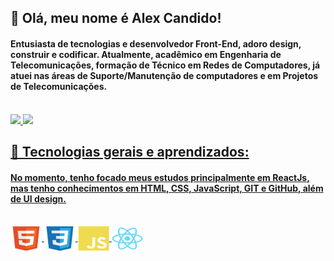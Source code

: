 <h2> 👋 Olá, meu nome é Alex Candido! </h2> 
<h4> Entusiasta de tecnologias e desenvolvedor Front-End, adoro design, construir e codificar. Atualmente, acadêmico em Engenharia de Telecomunicações, formação de Técnico em Redes de Computadores, já atuei nas áreas de Suporte/Manutenção de computadores e em Projetos de Telecomunicações.
 </h4></br>

 <div>
  <a href="https://github.com/alex-candido">
  <img height="160em" src="https://github-readme-stats.vercel.app/api?username=alex-candido&show_icons=true&theme=dracula&include_all_commits=true&count_private=true"/>
  <img height="160em" src="https://github-readme-stats.vercel.app/api/top-langs/?username=alex-candido&layout=compact&langs_count=16&theme=dracula"/>
</div>

<h2>🚀 Tecnologias gerais e aprendizados: </h2>
<h4> No momento, tenho focado meus estudos principalmente em ReactJs, mas tenho conhecimentos em HTML, CSS, JavaScript, GIT e GitHub, além de UI design.</h4>

<div style="display: inline_block"><br/>
  <img align="center" alt="HTML" height="40" width="50" src="https://raw.githubusercontent.com/devicons/devicon/master/icons/html5/html5-original.svg">
  <img align="center" alt="CSS" height="40" width="50" src="https://raw.githubusercontent.com/devicons/devicon/master/icons/css3/css3-original.svg">
  <img align="center" alt="Js" height="40" width="50" src="https://raw.githubusercontent.com/devicons/devicon/master/icons/javascript/javascript-plain.svg">
  <img align="center" alt="React" height="40" width="50" src="https://raw.githubusercontent.com/devicons/devicon/master/icons/react/react-original.svg">
<div/>


